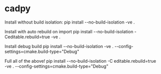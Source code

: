 # cadpy

Install without build isolation:
pip install --no-build-isolation -ve .

Install with auto rebuild on import
pip install --no-build-isolation -Ceditable.rebuild=true -ve .

Install debug build
pip install --no-build-isolation -ve . --config-settings=cmake.build-type="Debug"

Full all of the above!
pip install --no-build-isolation -C editable.rebuild=true -ve . --config-settings=cmake.build-type="Debug"
